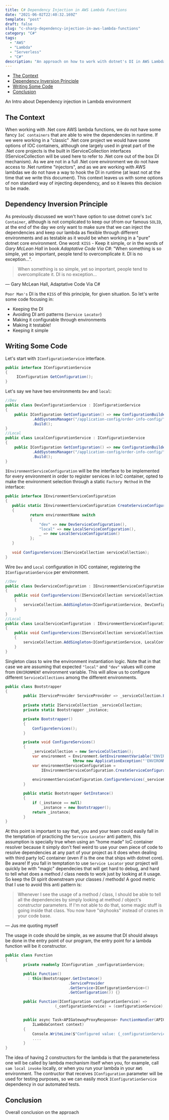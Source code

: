 ```yaml
---
title: C# Dependency Injection in AWS Lambda Functions
date: "2021-06-02T22:40:32.169Z"
template: "post"
draft: false
slug: "c-sharp-dependency-injection-in-aws-lambda-functions"
category: "C#"
tags:
  - "AWS"
  - "Lambda"
  - "Serverless"
  - "C#"
description: "An approach on how to work with dotnet's DI in AWS Lambda environment."
---
```


- [The Context](#the-context)
- [Dependency Inversion Principle](#dependency-inversion-principle)
- [Writing Some Code](#writing-some-code)
- [Conclusion](#conclusion)

An Intro about Dependency injection in Lambda environment

## The Context

When working with .Net core AWS lambda functions, we do not have some fancy `IoC containers` that are able to wire the dependencies in runtime.
If we were working in a "classic" .Net core  project we would have some options of IOC containers, although one largely used in great part of the .Net core projects is the built in IServiceCollection interfaces (IServiceCollection will be used here to refer to .Net core out of the box DI mechanism).
As we are not in a full .Net core environment we do not have access to .Net runtime "injectors", and as we are working with AWS lambdas we do not have a way to hook the DI in runtime (at least not at the time that we write this document).
This context leaves us with some options of non standard way of injecting dependency, and so it leaves this decision to be made.

## Dependency Inversion Principle

As previously discussed we won't have option to use dotnet core's `IoC Container`, although is not complicated to keep our `D`from our famous `SOLID`, at the end of the day we only want to make sure that we can inject the dependencies and keep our lambda as flexible through different environments and as testable as it would be when working in a "pure" dotnet core environment. 
One word: `KISS` - Keep it simple, or in the words of *Gary McLean Hall* in book *Adaptative Code Via C#*: "When something is so simple, yet so important, people tend to overcomplicate it. DI is no exception...".

> When something is so simple, yet so important, people tend to overcomplicate it. DI is no exception...
>
— Gary McLean Hall, Adaptative Code Via C#

`Poor Man's` DI is the `KISS` of this principle, for given situation. So let's write some code focusing in:
- Keeping the DI
- Avoiding DI anti patterns (`Service Locator`)
- Making it configurable through environments
- Making it testable!
- Keeping it simple


## Writing Some Code

Let's start with `IConfigurationService` interface.
```csharp
public interface IConfigurationService
{
     IConfiguration GetConfiguration();
}
```

Let's say we have two environments `Dev` and `local`:

```csharp
//Dev
public class DevConfigurationService : IConfigurationService
{
    public IConfiguration GetConfiguration() => new ConfigurationBuilder()
            .AddSystemsManager("/application-config/order-info-config/")
            .Build();
}
//Local
public class LocalConfigurationService : IConfigurationService
{
    public IConfiguration GetConfiguration() => new ConfigurationBuilder()
            .AddSystemsManager("/application-config/order-info-config/")
            .Build();
}
```

`IEnvironmentServiceConfiguration` will be the interface to be implemented for every environment in order to register services in IoC container, opted to make the environment selection through a static `Factory Method` in the interface:

```csharp
public interface IEnvironmentServiceConfiguration
{
   public static IEnvironmentServiceConfiguration CreateServiceConfiguration(string environmentName)
   {
           return environmentName switch
           {
               "dev" => new DevServiceConfiguration(),
               "local" => new LocalServiceConfiguration(),
               _ => new LocalServiceConfiguration()
           };
   }
       
   void ConfigureServices(IServiceCollection serviceCollection);
}
```

Wire `Dev` and `Local` configuration in IOC container, registering the `IConfigurationService` per environment.

```csharp
//Dev
public class DevServiceConfiguration : IEnvironmentServiceConfiguration
{
    public void ConfigureServices(IServiceCollection serviceCollection)
    {
        serviceCollection.AddSingleton<IConfigurationService, DevConfigurationService>();
    }
}
//Local
public class LocalServiceConfiguration : IEnvironmentServiceConfiguration
{
    public void ConfigureServices(IServiceCollection serviceCollection)
    {
        serviceCollection.AddSingleton<IConfigurationService, LocalConfigurationService>();
    }
}
```

Singleton class to wire the environment instantiation logic. Note that in that case we are assuming that expected `"local"` and `"dev"` values will come from `ENVIRONMENT` environment variable. This will allow us to configure different `ServiceCollections` among the different environments.


```csharp
public class Bootstrapper
{
        public IServiceProvider ServiceProvider => _serviceCollection.BuildServiceProvider();
        
        private static IServiceCollection _serviceCollection;
        private static Bootstrapper _instance;

        private Bootstrapper()
        {
            ConfigureServices();
        }

        private void ConfigureServices()
        {
            _serviceCollection = new ServiceCollection();
            var environment = Environment.GetEnvironmentVariable("ENVIRONMENT") ??
                              throw new ApplicationException("'ENVIRONMENT' must be set");
            var environmentServiceConfiguration =
                IEnvironmentServiceConfiguration.CreateServiceConfiguration(environment);
            
            environmentServiceConfiguration.ConfigureServices(_serviceCollection);
        }

        public static Bootstrapper GetInstance()
        {
            if (_instance == null)
                _instance = new Bootstrapper();
            return _instance;
        }
}
```

At this point is important to say that, you and your team could easily fall in the temptation of practicing the `Service Locator` anti pattern, this assumption is specially true when using an "home made" IoC container resolver because it simply don't feel weird to use your own piece of code to resolve dependencies at any part of your project as it does when dealing with third party IoC container (even if is the one that ships with dotnet core). 
Be aware! If you fall in temptation to use `Service Locator` your project will quickly be with "magic" dependecies that will get hard to debug, and hard to tell what does a method / class needs to work just by looking at it usage. So keep the DI spirit downstream your classes / methods!
A good metric that I use to avoid this anti pattern is:

> Whenever I see the usage of a method / class, I should be able to tell all the dependencies by simply looking at method / object's constructor parameters. If I'm not able to do that, some magic stuff is going inside that class. You now have "skyhooks" instead of cranes in your code base.
>
— Jus me quoting myself

The usage in code should be simple, as we assume that DI should always be done in the entry point of our program, the entry point for a lambda function will be it constructor.

```csharp
public class Function
{
        private readonly IConfiguration _configurationService;

        public Function() 
          : this(Bootstrapper.GetInstance()
                            .ServiceProvider
                            .GetService<IConfigurationService>()
                            .GetConfiguration()) {}

        public Function(IConfiguration configurationService) => 
                      (_configurationService) = (configurationService);


        public async Task<APIGatewayProxyResponse> FunctionHandler(APIGatewayProxyRequest apigProxyEvent,
            ILambdaContext context)
        {
            Console.WriteLine($"Configured value: {_configurationService["configured-variable-per-environment"]}");
            ....
        }
}
```

The idea of having 2 constructors for the lambda is that the parameterless one will be called by lambda mechanism itself when you, for example, call `sam local invoke` locally, or when you run your lambda in your `AWS` environment. The contructor that receives `IConfiguration` parameter will be used for testing purposes, so we can easily mock `IConfigurationService` dependency in our automated tests. 


## Conclusion

Overall conclusion on the approach
